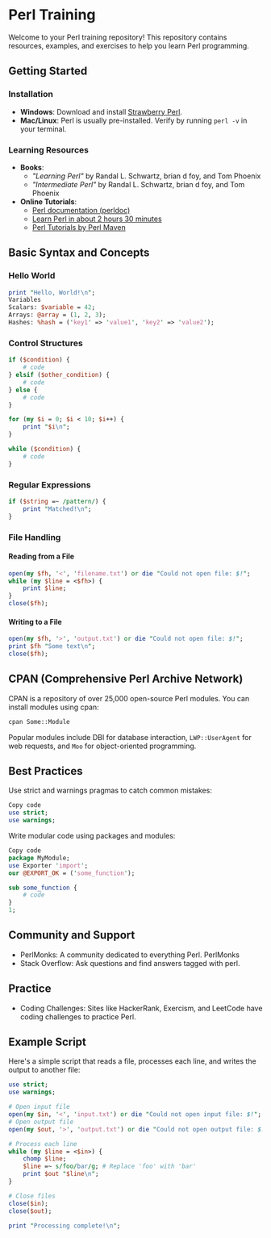 # Perl Training

Welcome to your Perl training repository! This repository contains resources, examples, and exercises to help you learn Perl programming.

## Getting Started

### Installation

- **Windows**: Download and install [Strawberry Perl](http://strawberryperl.com/).
- **Mac/Linux**: Perl is usually pre-installed. Verify by running `perl -v` in your terminal.

### Learning Resources

- **Books**:
  - *"Learning Perl"* by Randal L. Schwartz, brian d foy, and Tom Phoenix
  - *"Intermediate Perl"* by Randal L. Schwartz, brian d foy, and Tom Phoenix
- **Online Tutorials**:
  - [Perl documentation (perldoc)](https://perldoc.perl.org/)
  - [Learn Perl in about 2 hours 30 minutes](https://qntm.org/files/perl/perl.html)
  - [Perl Tutorials by Perl Maven](https://perlmaven.com/perl-tutorial)

## Basic Syntax and Concepts

### Hello World

```perl
print "Hello, World!\n";
Variables
Scalars: $variable = 42;
Arrays: @array = (1, 2, 3);
Hashes: %hash = ('key1' => 'value1', 'key2' => 'value2');
```

### Control Structures

```perl
if ($condition) {
    # code
} elsif ($other_condition) {
    # code
} else {
    # code
}

for (my $i = 0; $i < 10; $i++) {
    print "$i\n";
}

while ($condition) {
    # code
}
```

### Regular Expressions

```perl
if ($string =~ /pattern/) {
    print "Matched!\n";
}
```

### File Handling

#### Reading from a File

```perl
open(my $fh, '<', 'filename.txt') or die "Could not open file: $!";
while (my $line = <$fh>) {
    print $line;
}
close($fh);
```

#### Writing to a File

```perl
open(my $fh, '>', 'output.txt') or die "Could not open file: $!";
print $fh "Some text\n";
close($fh);
```

## CPAN (Comprehensive Perl Archive Network)

CPAN is a repository of over 25,000 open-source Perl modules. You can install modules using cpan:

```sh
cpan Some::Module
```

Popular modules include DBI for database interaction, `LWP::UserAgent` for web requests, and `Moo` for object-oriented programming.

## Best Practices

Use strict and warnings pragmas to catch common mistakes:

```perl
Copy code
use strict;
use warnings;
```

Write modular code using packages and modules:

```perl
Copy code
package MyModule;
use Exporter 'import';
our @EXPORT_OK = ('some_function');

sub some_function {
    # code
}
1;
```

## Community and Support

- PerlMonks: A community dedicated to everything Perl. PerlMonks
- Stack Overflow: Ask questions and find answers tagged with perl.

## Practice

- Coding Challenges: Sites like HackerRank, Exercism, and LeetCode have coding challenges to practice Perl.

## Example Script

Here's a simple script that reads a file, processes each line, and writes the output to another file:

```perl
use strict;
use warnings;

# Open input file
open(my $in, '<', 'input.txt') or die "Could not open input file: $!";
# Open output file
open(my $out, '>', 'output.txt') or die "Could not open output file: $!";

# Process each line
while (my $line = <$in>) {
    chomp $line;
    $line =~ s/foo/bar/g; # Replace 'foo' with 'bar'
    print $out "$line\n";
}

# Close files
close($in);
close($out);

print "Processing complete!\n";
```
